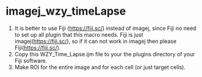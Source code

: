 # imagej_wzy_timeLapse
1. It is better to use Fiji (https://fiji.sc/) instead of imagej, since Fiji no need to set up all plugin that this macro needs. Fiji is just imagej(https://fiji.sc/), so if it can not work in imagej then please Fiji(https://fiji.sc/).
2. Copy this WZY_Time_Lapse.ijm file to your the plugins directory of your Fiji software.
3. Make ROI for the entire image and for each cell (or just target cells).
